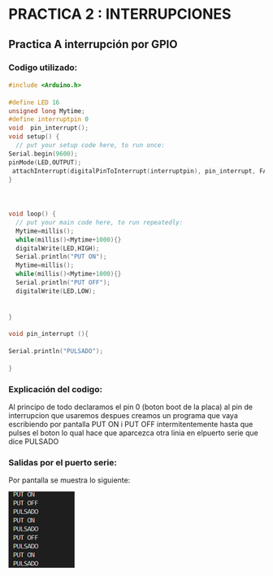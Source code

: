 # PRACTICA 2 : INTERRUPCIONES
## Practica A interrupción por GPIO

### Codigo utilizado:
```cpp
#include <Arduino.h>

#define LED 16
unsigned long Mytime;
#define interruptpin 0
void  pin_interrupt();
void setup() {
  // put your setup code here, to run once:
Serial.begin(9600);
pinMode(LED,OUTPUT);
 attachInterrupt(digitalPinToInterrupt(interruptpin), pin_interrupt, FALLING);
}



void loop() {
  // put your main code here, to run repeatedly:
  Mytime=millis();
  while(millis()<Mytime+1000){}
  digitalWrite(LED,HIGH);
  Serial.println("PUT ON"); 
  Mytime=millis();
  while(millis()<Mytime+1000){}
  Serial.println("PUT OFF");
  digitalWrite(LED,LOW);
  
  
}

void pin_interrupt (){

Serial.println("PULSADO");

}
```

### Explicación del codigo:
Al principo de todo declaramos el pin 0 (boton boot de la placa) al pin de interrupcion que usaremos despues creamos un programa que vaya escribiendo por pantalla PUT ON i PUT OFF intermitentemente hasta que pulses el boton lo qual hace que aparcezca otra linia en elpuerto serie que dice PULSADO


### Salidas por el puerto serie:
Por pantalla se muestra lo siguiente:

![alt text](captura.png)